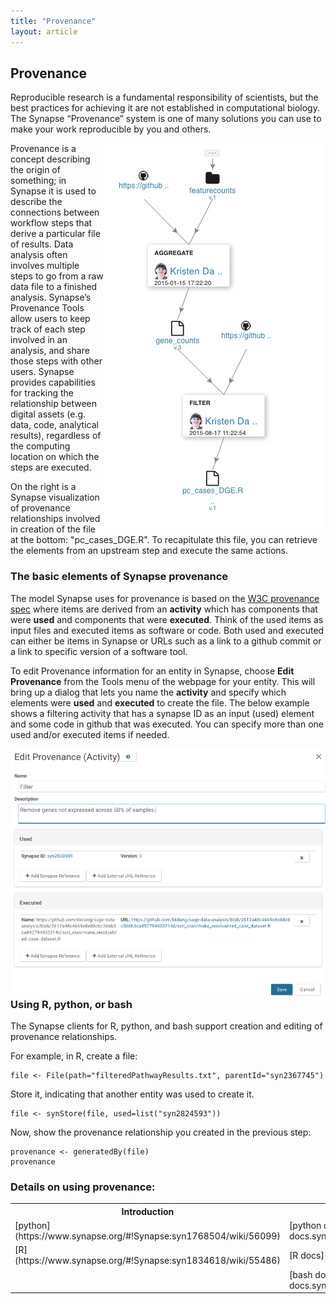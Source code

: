 ```yaml
---
title: "Provenance"
layout: article
---
```


## Provenance

Reproducible research is a fundamental responsibility of scientists, but the best practices for achieving it are not established in computational biology. The Synapse “Provenance” system is one of many solutions you can use to make your work reproducible by you and others.

<img src="/assets/images/Prov_web_screenshot.png" align="right">

Provenance is a concept describing the origin of something; in Synapse it is used to describe the connections between workflow steps that derive a particular file of results. Data analysis often involves multiple steps to go from a raw data file to a finished analysis.  Synapse’s Provenance Tools allow users to keep track of each step involved in an analysis, and share those steps with other users. Synapse provides capabilities for tracking the relationship between digital assets (e.g. data, code, analytical results), regardless of the computing location on which the steps are executed.

On the right is a Synapse visualization of provenance relationships involved in creation of the file at the bottom: "pc_cases_DGE.R". To recapitulate this file, you can retrieve the elements from an upstream step and execute the same actions.


### The basic elements of Synapse provenance


The model Synapse uses for provenance is based on the [W3C provenance spec](https://www.w3.org/standards/techs/provenance#w3c_all) where items are derived from an **activity** which has components that were **used**  and components that were **executed**.  Think of the used items as input files and executed items as software or code.  Both used and executed can either be items in Synapse or URLs such as a link to a github commit or a link to specific version of a software tool.  

To edit Provenance information for an entity in Synapse, choose **Edit Provenance** from the Tools menu of the webpage for your entity. This will bring up a dialog that lets you name the **activity** and specify which elements were **used** and **executed** to create the file. The below example shows a filtering activity that has a synapse ID as an input (used) element and some code in github that was executed. You can specify more than one used and/or executed items if needed.

<img style="float: left;" src="/assets/images/Prov_web_editing.png">


### Using R, python, or bash
The Synapse clients for R, python, and bash support creation and editing of provenance relationships.

For example, in R, create a file:

```{r}
file <- File(path="filteredPathwayResults.txt", parentId="syn2367745")
```

Store it, indicating that another entity was used to create it.

```{r}
file <- synStore(file, used=list("syn2824593"))
```
Now, show the provenance relationship you created in the previous step:
```{r}
provenance <- generatedBy(file)
provenance
```

### Details on using provenance:
<table class="markdown-table border text-align-center">
<tr><th>  Introduction  </th><th> Full docs  </th></tr>
<tr><td>[python](https://www.synapse.org/#!Synapse:syn1768504/wiki/56099)  </td><td>  [python docs](http://python-docs.synapse.org/index.html#provenance) </td></tr>
<tr><td>[R](https://www.synapse.org/#!Synapse:syn1834618/wiki/55486) </td><td>[R docs](http://r-docs.synapse.org/) </td></tr>
<tr><td></td><td>[bash docs](http://python-docs.synapse.org/CommandLineClient.html)    </td></tr>





